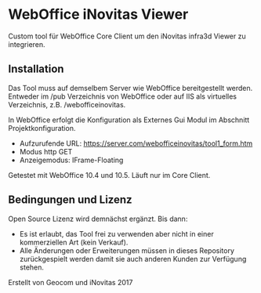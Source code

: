 # WebOffice iNovitas Viewer
Custom tool für WebOffice Core Client um den iNovitas infra3d Viewer zu integrieren.

<h2>Installation</h2>
Das Tool muss auf demselbem Server wie WebOffice bereitgestellt werden. Entweder im /pub Verzeichnis von WebOffice oder auf IIS als virtuelles Verzeichnis, z.B. /webofficeinovitas.

In WebOffice erfolgt die Konfiguration als Externes Gui Modul im Abschnitt Projektkonfiguration.

* Aufzurufende URL: https://server.com/webofficeinovitas/tool1_form.htm
* Modus http GET
* Anzeigemodus: IFrame-Floating

Getestet mit WebOffice 10.4 und 10.5. Läuft nur im Core Client.
   

<h2>Bedingungen und Lizenz</h2>

Open Source Lizenz wird demnächst ergänzt. 
Bis dann:
* Es ist erlaubt, das Tool frei zu verwenden aber nicht in einer kommerziellen Art (kein Verkauf).
* Alle Änderungen oder Erweiterungen müssen in dieses Repository zurückgespielt werden damit sie auch anderen Kunden zur Verfügung stehen.


Erstellt von Geocom und iNovitas 2017
